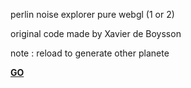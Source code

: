perlin noise explorer pure webgl (1 or 2)

original code made by Xavier de Boysson

note : reload to generate other planete



[**GO**](http://lo-th.github.io/terra/index.html)